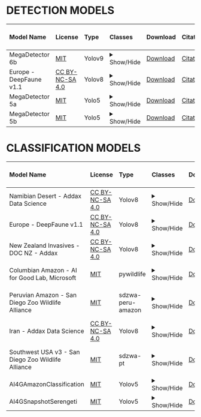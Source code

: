 # DETECTION MODELS
| Model Name              | License                                                               | Type   | Classes                                                                | Download                                                                                         | Citation                                               | Total Download Size   | Info URL                                                            | Developer                | Environment   |
|:------------------------|:----------------------------------------------------------------------|:-------|:-----------------------------------------------------------------------|:-------------------------------------------------------------------------------------------------|:-------------------------------------------------------|:----------------------|:--------------------------------------------------------------------|:-------------------------|:--------------|
| MegaDetector 6b         | [MIT](https://github.com/microsoft/CameraTraps/blob/main/LICENSE)     | Yolov9 | <details><summary>Show/Hide</summary>animal, person, vehicle</details> | [Download](https://zenodo.org/records/11192829/files/MDV6b-yolov9c.pt?download=1)                | [Citation](https://arxiv.org/abs/2405.12930)           | 50 MB                 | [Info](https://github.com/microsoft/CameraTraps?tab=readme-ov-file) | Microsoft AI for Earth   | PyTorch       |
| Europe - DeepFaune v1.1 | [CC BY-NC-SA 4.0](https://creativecommons.org/licenses/by-nc-sa/4.0/) | Yolov8 | <details><summary>Show/Hide</summary>animal, person, vehicle</details> | [Download](https://pbil.univ-lyon1.fr/software/download/deepfaune/v1.1/deepfaune-yolov8s_960.pt) | [Citation](https://doi.org/10.1007/s10344-023-01742-7) | 22 MB                 | [Info](https://www.deepfaune.cnrs.fr/en/)                           | The DeepFaune initiative | PyTorch       |
| MegaDetector 5a         | [MIT](https://github.com/agentmorris/MegaDetector/blob/main/LICENSE)  | Yolo5  | <details><summary>Show/Hide</summary>animal, person, vehicle</details> | [Download](https://github.com/agentmorris/MegaDetector/releases/download/v5.0/md_v5a.0.0.pt)     | [Citation](https://arxiv.org/abs/1907.06772)           | 281 MB                | [Info](https://github.com/agentmorris/MegaDetector)                 | Microsoft AI for Earth   | PyTorch       |
| MegaDetector 5b         | [MIT](https://github.com/agentmorris/MegaDetector/blob/main/LICENSE)  | Yolo5  | <details><summary>Show/Hide</summary>animal, person, vehicle</details> | [Download](https://github.com/agentmorris/MegaDetector/releases/download/v5.0/md_v5b.0.0.pt)     | [Citation](https://arxiv.org/abs/1907.06772)           | 281 MB                | [Info](https://github.com/agentmorris/MegaDetector)                 | Microsoft AI for Earth   | PyTorch       | 


 # CLASSIFICATION MODELS
 | Model Name                                         | License                                                               | Type              | Classes                                                                                                                                                                                                                                                                                                                                                                                                                                                                                                                                                                                                                                                                                                                                                       | Download                                                                                                                                      | Citation                                                      | Total Download Size   | Info URL                                                             | Developer                       | Environment   |
|:---------------------------------------------------|:----------------------------------------------------------------------|:------------------|:--------------------------------------------------------------------------------------------------------------------------------------------------------------------------------------------------------------------------------------------------------------------------------------------------------------------------------------------------------------------------------------------------------------------------------------------------------------------------------------------------------------------------------------------------------------------------------------------------------------------------------------------------------------------------------------------------------------------------------------------------------------|:----------------------------------------------------------------------------------------------------------------------------------------------|:--------------------------------------------------------------|:----------------------|:---------------------------------------------------------------------|:--------------------------------|:--------------|
| Namibian Desert - Addax Data Science               | [CC BY-NC-SA 4.0](https://creativecommons.org/licenses/by-nc-sa/4.0/) | Yolov8            | <details><summary>Show/Hide</summary>aardwolf, african wild cat, baboon, bird, brown hyaena, caracal, cattle, cheetah, donkey, elephant, fox, gemsbok, genet, giraffe, hare, honey badger, hyrax, jackal, klipspringer, kudu, leopard, lion, mongoose, ostrich, porcupine, rhinoceros, spotted hyaena, springbok, steenbok, zebra</details>                                                                                                                                                                                                                                                                                                                                                                                                                   | [Download](https://huggingface.co/Addax-Data-Science/Namib-Desert-v1/resolve/main/namib_desert_v1.pt?download=true)                           | [Citation](https://joss.theoj.org/papers/10.21105/joss.05581) | 107 MB                | [Info](https://addaxdatascience.com/projects/2023-01-dlc/)           | Addax Data Science              | PyTorch       |
| Europe - DeepFaune v1.1                            | [CC BY-NC-SA 4.0](https://creativecommons.org/licenses/by-nc-sa/4.0/) | Yolov8            | <details><summary>Show/Hide</summary>badger, ibex, red deer, chamois, cat, goat, roe deer, dog, squirrel, equid, genet, hedgehog, lagomorph, wolf, lynx, marmot, micromammal, mouflon, sheep, mustelid, bird, bear, nutria, fox, wild boar, cow</details>                                                                                                                                                                                                                                                                                                                                                                                                                                                                                                     | [Download](https://huggingface.co/Addax-Data-Science/Deepfaune_v1.1/resolve/main/deepfaune-vit_large_patch14_dinov2.lvd142m.pt?download=true) | [Citation](https://doi.org/10.1007/s10344-023-01742-7)        | 1.22 GB               | [Info](https://www.deepfaune.cnrs.fr/en/)                            | The DeepFaune initiative        | PyTorch       |
| New Zealand Invasives - DOC NZ - Addax             | [CC BY-NC-SA 4.0](https://creativecommons.org/licenses/by-nc-sa/4.0/) | Yolov8            | <details><summary>Show/Hide</summary>caprid, cat, cow, deer, dog, hedgehog, kea, kiwi, lagomorph, mustelid, other bird, pig, possum, rodent, sealion, wallaby, weka</details>                                                                                                                                                                                                                                                                                                                                                                                                                                                                                                                                                                                 | [Download](https://huggingface.co/Addax-Data-Science/New_Zealand_v1/resolve/main/new_zealand_v1.pt?download=true)                             | N/A                                                           | 32 MB                 | [Info](https://www.doc.govt.nz/)                                     | Addax Data Science              | PyTorch       |
| Columbian Amazon - AI for Good Lab, Microsoft      | [MIT](https://github.com/microsoft/CameraTraps/blob/main/LICENSE)     | pywildlife        | <details><summary>Show/Hide</summary>Dasyprocta, Bos, Pecari, Mazama, Cuniculus, Leptotila, Human, Aramides, Tinamus, Eira, Crax, Procyon, Capra, Dasypus, Sciurus, Crypturellus, Tamandua, Proechimys, Leopardus, Equus, Columbina, Nyctidromus, Ortalis, Emballonura, Odontophorus, Geotrygon, Metachirus, Catharus, Cerdocyon, Momotus, Tapirus, Canis, Furnarius, Didelphis, Sylvilagus, Unknown</details>                                                                                                                                                                                                                                                                                                                                                | [Download](https://zenodo.org/records/10041983/files/AI4GAmazonClassification_v0.0.0.ckpt?download=1)                                         | [Citation](https://doi.org/10.5281/zenodo.10041983)           | 197 MB                | [Info](https://github.com/microsoft/CameraTraps/blob/main/README.md) | AI for Good Lab, Microsoft      | Base          |
| Peruvian Amazon - San Diego Zoo Wildlife Alliance  | [MIT](https://opensource.org/license/mit)                             | sdzwa-peru-amazon | <details><summary>Show/Hide</summary>Black-headed squirrel monkey, Brazilian rabbit, Brown agouti, Bush dog, Capybara, Coati, Collared anteater, Collared peccary, Common opossum, Crab-eating raccoon, Giant anteater, Giant armadillo, Gray four-eyed opossum, Great tinamou, Green acouchy, Grey brocket deer, Grey-fronted dove, Grison, Jaguar, Jaguarundi, Large-headed Capuchin, Long-nosed armadillo, Margay, Ocelot, Paca, Pale-winged trumpeter, Puma, Razor-billed curassow, Red brocket deer, Short-eared dog, Southern amazonian red squirrel, Southern naked-tailed armadillo, Spiny Rat, Spixs guan, Tapir, Tayra, Unknown bird, Unknown reptile, Unknown rodent, White-fronted capuchin, White-lipped peccary, Yellow-foot tortoise</details> | [Download](https://huggingface.co/Addax-Data-Science/Peruvian_Amazon/resolve/main/Peru-Amazon_0.86.h5?download=true)                          | N/A                                                           | 247 MB                | [Info](https://github.com/conservationtechlab)                       | San Diego Zoo Wildlife Alliance | TensorFlow    |
| Iran - Addax Data Science                          | [CC BY-NC-SA 4.0](https://creativecommons.org/licenses/by-nc-sa/4.0/) | Yolov8            | <details><summary>Show/Hide</summary>antilope, bird, camel, caracal, cat, cheetah, equid, fox, goat+sheep, hyena, leopard, porcupine, wolf+jackal</details>                                                                                                                                                                                                                                                                                                                                                                                                                                                                                                                                                                                                   | [Download](https://huggingface.co/Addax-Data-Science/Iran_v1/resolve/main/iran_v1.pt?download=true)                                           | [Citation](https://joss.theoj.org/papers/10.21105/joss.05581) | 32 MB                 | [Info](https://addaxdatascience.com/)                                | Addax Data Science              | PyTorch       |
| Southwest USA v3 - San Diego Zoo Wildlife Alliance | [MIT](https://opensource.org/license/mit)                             | sdzwa-pt          | <details><summary>Show/Hide</summary>badger, beaver, bird, boar, bobcat, cat, corvid, cougar, cow, coyote, deer, dog, empty, fox, human, opossum, other, owl, rabbit, raccoon, raptor, reptile, rodent, skunk, squirrel, vehicle, weasel</details>                                                                                                                                                                                                                                                                                                                                                                                                                                                                                                            | [Download](https://huggingface.co/Addax-Data-Science/Southwest_USA_v3/resolve/main/southwest_v3.pt?download=true)                             | N/A                                                           | 431 MB                | [Info](https://github.com/conservationtechlab)                       | San Diego Zoo Wildlife Alliance | PyTorch       |
| AI4GAmazonClassification                           | [MIT](https://github.com/microsoft/CameraTraps/blob/main/LICENSE)     | Yolov5            | <details><summary>Show/Hide</summary>Dasyprocta, Bos, Pecari, Mazama, Cuniculus, Leptotila, Human, Aramides, Tinamus, Eira, Crax, Procyon, Capra, Dasypus, Sciurus, Crypturellus,  Tamandua, Proechimys, Leopardus, Equus, Columbina, Nyctidromus, Ortalis, Emballonura, Odontophorus, Geotrygon, Metachirus, Catharus, Cerdocyon, Momotus, Tapirus, Canis, Furnarius, Didelphis, Sylvilagus, Unknown</details>                                                                                                                                                                                                                                                                                                                                               | [Download](https://zenodo.org/records/10042023/files/AI4GAmazonClassification_v0.0.0.ckpt?download=1)                                         | [Citation](https://arxiv.org/abs/1907.06772)                  | 192                   | [Info](https://github.com/microsoft/CameraTraps?tab=readme-ov-file)  | Microsoft AI for Earth          | PyTorch       |
| AI4GSnapshotSerengeti                              | [MIT](https://github.com/microsoft/CameraTraps/blob/main/LICENSE)     | Yolov5            | <details><summary>Show/Hide</summary>wildebeest, guineafowl, zebra, buffalo, gazellethomsons, gazellegrants, warthog, impala, hyenaspotted, other</details>                                                                                                                                                                                                                                                                                                                                                                                                                                                                                                                                                                                                   | [Download](https://zenodo.org/records/10456813/files/AI4GSnapshotSerengeti.ckpt?download=1)                                                   | [Citation](https://arxiv.org/abs/1907.06772)                  | 89                    | [Info](https://github.com/microsoft/CameraTraps?tab=readme-ov-file)  | Microsoft AI for Earth          | PyTorch       |